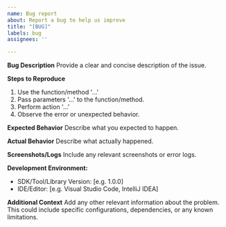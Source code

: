 ```yaml
---
name: Bug report
about: Report a bug to help us improve
title: "[BUG]"
labels: bug
assignees: ''

---
```


**Bug Description**
Provide a clear and concise description of the issue.

**Steps to Reproduce**
1. Use the function/method '...'
2. Pass parameters '...' to the function/method.
3. Perform action '...' 
4. Observe the error or unexpected behavior.

**Expected Behavior**
Describe what you expected to happen.

**Actual Behavior**
Describe what actually happened.

**Screenshots/Logs**
Include any relevant screenshots or error logs.

**Development Environment:**
- SDK/Tool/Library Version: [e.g. 1.0.0]
- IDE/Editor: [e.g. Visual Studio Code, IntelliJ IDEA]

**Additional Context**
Add any other relevant information about the problem. This could include specific configurations, dependencies, or any known limitations.
